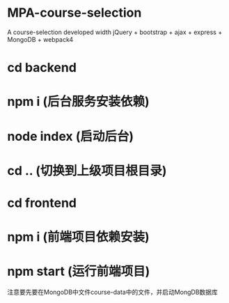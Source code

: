 # MPA-course-selection
A course-selection developed width jQuery + bootstrap + ajax + express + MongoDB + webpack4

# cd backend
# npm i (后台服务安装依赖)
# node index (启动后台)

# cd .. (切换到上级项目根目录)
# cd frontend
# npm i (前端项目依赖安装)
# npm start (运行前端项目)
注意要先要在MongoDB中文件course-data中的文件，并启动MongDB数据库
